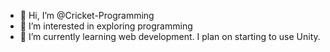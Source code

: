 - 👋 Hi, I’m @Cricket-Programming
- 👀 I’m interested in exploring programming
- 🌱 I’m currently learning web development. I plan on starting to use Unity.


<!---
Cricket-Programming/Cricket-Programming is a ✨ special ✨ repository because its `README.md` (this file) appears on your GitHub profile.
You can click the Preview link to take a look at your changes.
--->
